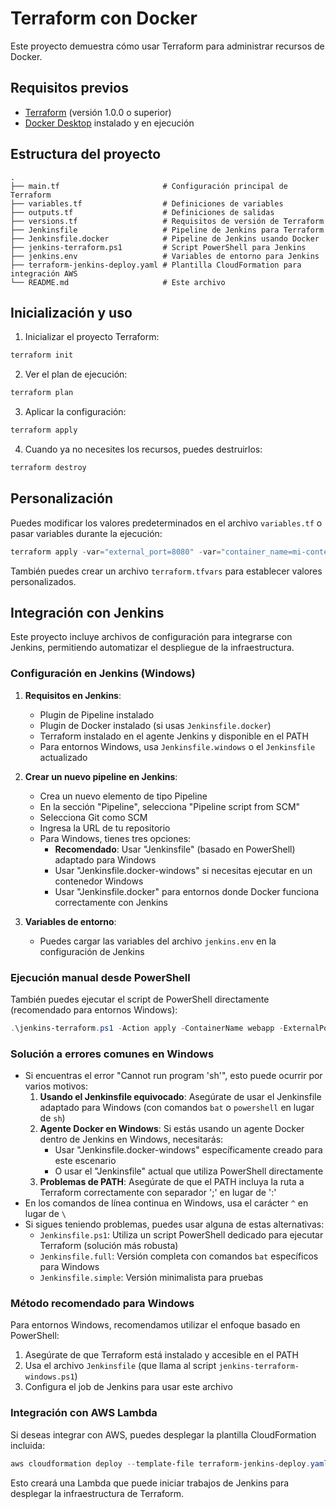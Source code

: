 # Terraform con Docker

Este proyecto demuestra cómo usar Terraform para administrar recursos de Docker.

## Requisitos previos

- [Terraform](https://www.terraform.io/downloads.html) (versión 1.0.0 o superior)
- [Docker Desktop](https://www.docker.com/products/docker-desktop) instalado y en ejecución

## Estructura del proyecto

```
.
├── main.tf                       # Configuración principal de Terraform
├── variables.tf                  # Definiciones de variables
├── outputs.tf                    # Definiciones de salidas
├── versions.tf                   # Requisitos de versión de Terraform
├── Jenkinsfile                   # Pipeline de Jenkins para Terraform
├── Jenkinsfile.docker            # Pipeline de Jenkins usando Docker
├── jenkins-terraform.ps1         # Script PowerShell para Jenkins
├── jenkins.env                   # Variables de entorno para Jenkins
├── terraform-jenkins-deploy.yaml # Plantilla CloudFormation para integración AWS
└── README.md                     # Este archivo
```

## Inicialización y uso

1. Inicializar el proyecto Terraform:

```powershell
terraform init
```

2. Ver el plan de ejecución:

```powershell
terraform plan
```

3. Aplicar la configuración:

```powershell
terraform apply
```

4. Cuando ya no necesites los recursos, puedes destruirlos:

```powershell
terraform destroy
```

## Personalización

Puedes modificar los valores predeterminados en el archivo `variables.tf` o pasar variables durante la ejecución:

```powershell
terraform apply -var="external_port=8080" -var="container_name=mi-contenedor"
```

También puedes crear un archivo `terraform.tfvars` para establecer valores personalizados.

## Integración con Jenkins

Este proyecto incluye archivos de configuración para integrarse con Jenkins, permitiendo automatizar el despliegue de la infraestructura.

### Configuración en Jenkins (Windows)

1. **Requisitos en Jenkins**:
   - Plugin de Pipeline instalado
   - Plugin de Docker instalado (si usas `Jenkinsfile.docker`)
   - Terraform instalado en el agente Jenkins y disponible en el PATH
   - Para entornos Windows, usa `Jenkinsfile.windows` o el `Jenkinsfile` actualizado

2. **Crear un nuevo pipeline en Jenkins**:
   - Crea un nuevo elemento de tipo Pipeline
   - En la sección "Pipeline", selecciona "Pipeline script from SCM"
   - Selecciona Git como SCM
   - Ingresa la URL de tu repositorio
   - Para Windows, tienes tres opciones: 
     - **Recomendado**: Usar "Jenkinsfile" (basado en PowerShell) adaptado para Windows
     - Usar "Jenkinsfile.docker-windows" si necesitas ejecutar en un contenedor Windows
     - Usar "Jenkinsfile.docker" para entornos donde Docker funciona correctamente con Jenkins

3. **Variables de entorno**:
   - Puedes cargar las variables del archivo `jenkins.env` en la configuración de Jenkins

### Ejecución manual desde PowerShell

También puedes ejecutar el script de PowerShell directamente (recomendado para entornos Windows):

```powershell
.\jenkins-terraform.ps1 -Action apply -ContainerName webapp -ExternalPort 8080 -ImageName nginx:alpine
```

### Solución a errores comunes en Windows

- Si encuentras el error "Cannot run program 'sh'", esto puede ocurrir por varios motivos:
  1. **Usando el Jenkinsfile equivocado**: Asegúrate de usar el Jenkinsfile adaptado para Windows (con comandos `bat` o `powershell` en lugar de `sh`)
  2. **Agente Docker en Windows**: Si estás usando un agente Docker dentro de Jenkins en Windows, necesitarás:
     - Usar "Jenkinsfile.docker-windows" específicamente creado para este escenario
     - O usar el "Jenkinsfile" actual que utiliza PowerShell directamente
  3. **Problemas de PATH**: Asegúrate de que el PATH incluya la ruta a Terraform correctamente con separador ';' en lugar de ':'
- En los comandos de línea continua en Windows, usa el carácter `^` en lugar de `\`
- Si sigues teniendo problemas, puedes usar alguna de estas alternativas:
  - `Jenkinsfile.ps1`: Utiliza un script PowerShell dedicado para ejecutar Terraform (solución más robusta)
  - `Jenkinsfile.full`: Versión completa con comandos `bat` específicos para Windows
  - `Jenkinsfile.simple`: Versión minimalista para pruebas

### Método recomendado para Windows

Para entornos Windows, recomendamos utilizar el enfoque basado en PowerShell:

1. Asegúrate de que Terraform está instalado y accesible en el PATH
2. Usa el archivo `Jenkinsfile` (que llama al script `jenkins-terraform-windows.ps1`)
3. Configura el job de Jenkins para usar este archivo

### Integración con AWS Lambda

Si deseas integrar con AWS, puedes desplegar la plantilla CloudFormation incluida:

```powershell
aws cloudformation deploy --template-file terraform-jenkins-deploy.yaml --stack-name terraform-jenkins-integration --capabilities CAPABILITY_IAM
```

Esto creará una Lambda que puede iniciar trabajos de Jenkins para desplegar la infraestructura de Terraform.
